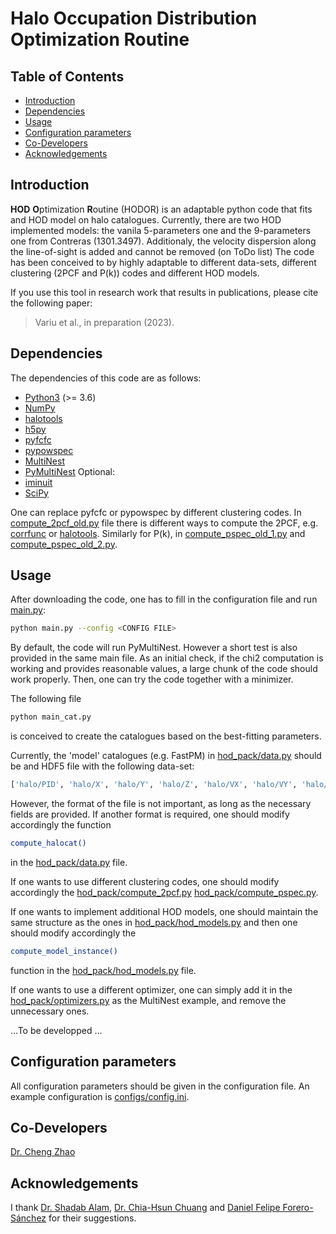 # Halo Occupation Distribution Optimization Routine

## Table of Contents

-   [Introduction](#introduction)
-   [Dependencies](#Dependencies)
-   [Usage](#Usage)
-   [Configuration parameters](#Configuration-parameters)
-   [Co-Developers](#Co-Developers)
-   [Acknowledgements](#Acknowledgements)

## Introduction

**HOD** **O**ptimization **R**outine (HODOR) is an adaptable python code that fits and HOD model on halo catalogues.
Currently, there are two HOD implemented models: the vanila 5-parameters one and the 9-parameters one from Contreras (1301.3497). Additionaly, the velocity dispersion along the line-of-sight is added and cannot be removed (on ToDo list)
The code has been conceived to by highly adaptable to different data-sets, different clustering (2PCF and P(k)) codes and different HOD models.


If you use this tool in research work that results in publications, please cite the following paper:

> Variu et al., in preparation (2023).

## Dependencies

The dependencies of this code are as follows:

-   [Python3](https://www.python.org/)  (>= 3.6)
-   [NumPy](https://numpy.org/)
-   [halotools](https://anaconda.org/conda-forge/halotools)
-   [h5py](https://anaconda.org/conda-forge/h5py)
-   [pyfcfc](https://github.com/dforero0896/pyfcfc)
-   [pypowspec](https://github.com/dforero0896/pypowspec)
-   [MultiNest](https://github.com/farhanferoz/MultiNest)
-   [PyMultiNest](https://github.com/JohannesBuchner/PyMultiNest)
Optional:
-   [iminuit](https://anaconda.org/conda-forge/iminuit)
-   [SciPy](https://scipy.org/)

One can replace pyfcfc or pypowspec by different clustering codes. In [compute_2pcf_old.py](hod_pack/alternatives/compute_2pcf_old.py) file there is different ways to compute the 2PCF, e.g. [corrfunc](https://corrfunc.readthedocs.io/en/master/) or [halotools](https://anaconda.org/conda-forge/halotools). Similarly for P(k), in [compute_pspec_old_1.py](hod_pack/alternatives/compute_pspec_old_1.py) and [compute_pspec_old_2.py](hod_pack/alternatives/compute_pspec_old_2.py).

## Usage

After downloading the code, one has to fill in the configuration file and run [main.py](main.py):

```bash
python main.py --config <CONFIG FILE>
```

By default, the code will run PyMultiNest. However a short test is also provided in the same main file. As an initial check, if the chi2 computation is working and provides reasonable values, a large chunk of the code should work properly. Then, one can try the code together with a minimizer.

The following file
```bash
python main_cat.py
```
is conceived to create the catalogues based on the best-fitting parameters.

Currently, the 'model' catalogues (e.g. FastPM) in [hod_pack/data.py](#hod_pack/data.py) should be and HDF5 file with the following data-set:
```bash
['halo/PID', 'halo/X', 'halo/Y', 'halo/Z', 'halo/VX', 'halo/VY', 'halo/VZ', 'halo/ID', 'halo/Rvir', 'halo/Rs', 'halo/Mvir'].
```
However, the format of the file is not important, as long as the necessary fields are provided. If another format is required, one should modify accordingly the function 
```bash
compute_halocat()
```
in the [hod_pack/data.py](#hod_pack/data.py) file.

If one wants to use different clustering codes, one should modify accordingly the  [hod_pack/compute_2pcf.py](#hod_pack/compute_2pcf.py) [hod_pack/compute_pspec.py](#hod_pack/compute_pspec.py).

If one wants to implement additional HOD models, one should maintain the same structure as the ones in [hod_pack/hod_models.py](#hod_pack/hod_models.py) and then one should modify accordingly the
```bash
compute_model_instance()
```
function in the [hod_pack/hod_models.py](#hod_pack/hod_models.py) file.

If one wants to use a different optimizer, one can simply add it in the [hod_pack/optimizers.py](#hod_pack/optimizers.py) as the MultiNest example, and remove the unnecessary ones.


...To be developped ...

## Configuration parameters
All configuration parameters should be given in the configuration file. An example configuration is [configs/config.ini](configs/config.ini).



## Co-Developers
[Dr. Cheng Zhao](https://github.com/cheng-zhao/)


## Acknowledgements
I thank [Dr. Shadab Alam](https://github.com/shadaba), [Dr. Chia-Hsun Chuang](https://github.com/chia-hsun-chuang/) and [Daniel Felipe Forero-Sánchez](https://github.com/dforero0896) for their suggestions.

